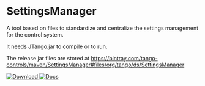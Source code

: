 # SettingsManager
A tool based on files to standardize and centralize the settings management for the control system.

It needs JTango.jar to compile or to run.

The release jar files are stored at
   https://bintray.com/tango-controls/maven/SettingsManager#files/org/tango/ds/SettingsManager


[ ![Download](https://api.bintray.com/packages/tango-controls/maven/SettingsManager/images/download.svg) ](https://bintray.com/tango-controls/maven/SettingsManager/_latestVersion)
[![Docs](https://img.shields.io/badge/Latest-Docs-orange.svg)](http://www.esrf.eu/computing/cs/tango/misc_doc/settings_man_doc/index.html)
